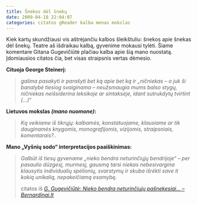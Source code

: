 ```yaml
---
title: Šnekos dėl šnekų
date: 2009-04-18 22:04:07
categories: citatos gReader kalba menas mokslas
---
```


Kiek kartų skundžiausi vis aštrėjančiu kalbos šleikštuliu: šnekos apie šnekas dėl šnekų. Teatre aš išdraikau kalbą, gyvenime mokausi tylėti. Šiame komentare Gitana Gugevičiūtė plačiau kalba apie šią mano nuostatą. Įdomiausios citatos čia, bet visas straipsnis vertas dėmesio.

**Cituoja George Steinerį:**

> *galima pasakyti ir parašyti bet ką apie bet ką ir „ničniekas – o juk ši banalybė tiesiog svaiginama – neužsmaugia mums balso stygų, ničniekas neišsiderina leksikoje ar sintaksėje, idant sutrukdytų tvirtint (…)“*

**Lietuvos mokslas *(mano nuomone)*:**

> *Ką veikiame iš tikrųjų: kalbamės, konstatuojame, klausiame ar tik dauginamės knygomis, monografijomis, vizijomis, straipsniais, komentarais?..*

**Mano „Vyšnių sodo“ interpretacijos paaiškinimas:**

> *Galbūt iš tiesų gyvename „nieko bendra neturinčiųjų bendrijoje“ – per pasaulio dūzgesį, murmesį, gausmą tarsi niekas nebesivargina klausytis individualių spėlionių, svarstymų ir skuba išrėkti save it kokią unikalią, nepakeičiamą esamybę.*
>
> citatos iš *[G. Gugevičiūtė: Nieko bendra neturinčiųjų pašnekesiai… – Bernardinai.lt](http://www.bernardinai.lt/?url=articles/93953)*
